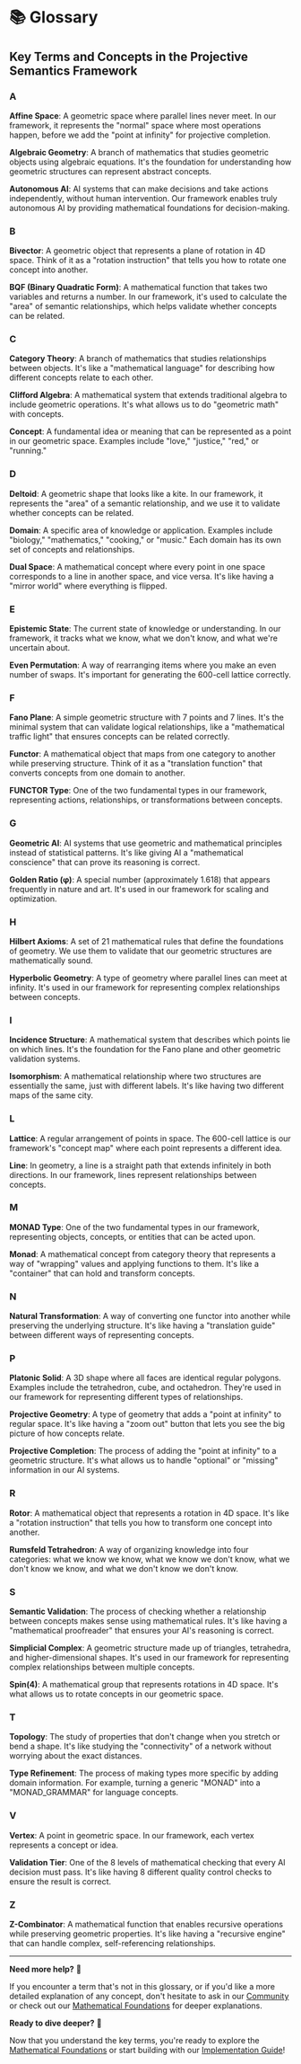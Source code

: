 # 📚 Glossary
## Key Terms and Concepts in the Projective Semantics Framework

### A

**Affine Space**: A geometric space where parallel lines never meet. In our framework, it represents the "normal" space where most operations happen, before we add the "point at infinity" for projective completion.

**Algebraic Geometry**: A branch of mathematics that studies geometric objects using algebraic equations. It's the foundation for understanding how geometric structures can represent abstract concepts.

**Autonomous AI**: AI systems that can make decisions and take actions independently, without human intervention. Our framework enables truly autonomous AI by providing mathematical foundations for decision-making.

### B

**Bivector**: A geometric object that represents a plane of rotation in 4D space. Think of it as a "rotation instruction" that tells you how to rotate one concept into another.

**BQF (Binary Quadratic Form)**: A mathematical function that takes two variables and returns a number. In our framework, it's used to calculate the "area" of semantic relationships, which helps validate whether concepts can be related.

### C

**Category Theory**: A branch of mathematics that studies relationships between objects. It's like a "mathematical language" for describing how different concepts relate to each other.

**Clifford Algebra**: A mathematical system that extends traditional algebra to include geometric operations. It's what allows us to do "geometric math" with concepts.

**Concept**: A fundamental idea or meaning that can be represented as a point in our geometric space. Examples include "love," "justice," "red," or "running."

### D

**Deltoid**: A geometric shape that looks like a kite. In our framework, it represents the "area" of a semantic relationship, and we use it to validate whether concepts can be related.

**Domain**: A specific area of knowledge or application. Examples include "biology," "mathematics," "cooking," or "music." Each domain has its own set of concepts and relationships.

**Dual Space**: A mathematical concept where every point in one space corresponds to a line in another space, and vice versa. It's like having a "mirror world" where everything is flipped.

### E

**Epistemic State**: The current state of knowledge or understanding. In our framework, it tracks what we know, what we don't know, and what we're uncertain about.

**Even Permutation**: A way of rearranging items where you make an even number of swaps. It's important for generating the 600-cell lattice correctly.

### F

**Fano Plane**: A simple geometric structure with 7 points and 7 lines. It's the minimal system that can validate logical relationships, like a "mathematical traffic light" that ensures concepts can be related correctly.

**Functor**: A mathematical object that maps from one category to another while preserving structure. Think of it as a "translation function" that converts concepts from one domain to another.

**FUNCTOR Type**: One of the two fundamental types in our framework, representing actions, relationships, or transformations between concepts.

### G

**Geometric AI**: AI systems that use geometric and mathematical principles instead of statistical patterns. It's like giving AI a "mathematical conscience" that can prove its reasoning is correct.

**Golden Ratio (φ)**: A special number (approximately 1.618) that appears frequently in nature and art. It's used in our framework for scaling and optimization.

### H

**Hilbert Axioms**: A set of 21 mathematical rules that define the foundations of geometry. We use them to validate that our geometric structures are mathematically sound.

**Hyperbolic Geometry**: A type of geometry where parallel lines can meet at infinity. It's used in our framework for representing complex relationships between concepts.

### I

**Incidence Structure**: A mathematical system that describes which points lie on which lines. It's the foundation for the Fano plane and other geometric validation systems.

**Isomorphism**: A mathematical relationship where two structures are essentially the same, just with different labels. It's like having two different maps of the same city.

### L

**Lattice**: A regular arrangement of points in space. The 600-cell lattice is our framework's "concept map" where each point represents a different idea.

**Line**: In geometry, a line is a straight path that extends infinitely in both directions. In our framework, lines represent relationships between concepts.

### M

**MONAD Type**: One of the two fundamental types in our framework, representing objects, concepts, or entities that can be acted upon.

**Monad**: A mathematical concept from category theory that represents a way of "wrapping" values and applying functions to them. It's like a "container" that can hold and transform concepts.

### N

**Natural Transformation**: A way of converting one functor into another while preserving the underlying structure. It's like having a "translation guide" between different ways of representing concepts.

### P

**Platonic Solid**: A 3D shape where all faces are identical regular polygons. Examples include the tetrahedron, cube, and octahedron. They're used in our framework for representing different types of relationships.

**Projective Geometry**: A type of geometry that adds a "point at infinity" to regular space. It's like having a "zoom out" button that lets you see the big picture of how concepts relate.

**Projective Completion**: The process of adding the "point at infinity" to a geometric structure. It's what allows us to handle "optional" or "missing" information in our AI systems.

### R

**Rotor**: A mathematical object that represents a rotation in 4D space. It's like a "rotation instruction" that tells you how to transform one concept into another.

**Rumsfeld Tetrahedron**: A way of organizing knowledge into four categories: what we know we know, what we know we don't know, what we don't know we know, and what we don't know we don't know.

### S

**Semantic Validation**: The process of checking whether a relationship between concepts makes sense using mathematical rules. It's like having a "mathematical proofreader" that ensures your AI's reasoning is correct.

**Simplicial Complex**: A geometric structure made up of triangles, tetrahedra, and higher-dimensional shapes. It's used in our framework for representing complex relationships between multiple concepts.

**Spin(4)**: A mathematical group that represents rotations in 4D space. It's what allows us to rotate concepts in our geometric space.

### T

**Topology**: The study of properties that don't change when you stretch or bend a shape. It's like studying the "connectivity" of a network without worrying about the exact distances.

**Type Refinement**: The process of making types more specific by adding domain information. For example, turning a generic "MONAD" into a "MONAD_GRAMMAR" for language concepts.

### V

**Vertex**: A point in geometric space. In our framework, each vertex represents a concept or idea.

**Validation Tier**: One of the 8 levels of mathematical checking that every AI decision must pass. It's like having 8 different quality control checks to ensure the result is correct.

### Z

**Z-Combinator**: A mathematical function that enables recursive operations while preserving geometric properties. It's like having a "recursive engine" that can handle complex, self-referencing relationships.

---

**Need more help?** 🤔

If you encounter a term that's not in this glossary, or if you'd like a more detailed explanation of any concept, don't hesitate to ask in our [Community](community.md) or check out our [Mathematical Foundations](mathematical-foundations.md) for deeper explanations.

**Ready to dive deeper?** 🚀

Now that you understand the key terms, you're ready to explore the [Mathematical Foundations](mathematical-foundations.md) or start building with our [Implementation Guide](implementation-guide.md)!

